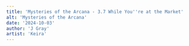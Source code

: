 ```yaml
---
title: 'Mysteries of the Arcana - 3.7 While You''re at the Market'
alt: 'Mysteries of the Arcana'
date: '2024-10-03'
author: 'J Gray'
artist: 'Keira'
---
```

